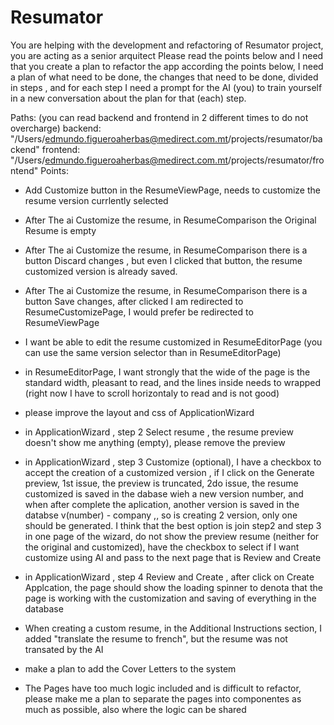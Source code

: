 # Resumator 
You are helping with the development and refactoring of Resumator project, you are acting as a senior arquitect
Please read the points below and I need that you create a plan to refactor the app according the points below, I need a plan of what need to be done, the changes that need to be done, divided in steps , and for each step I need a prompt for the AI (you) to train yourself in a new conversation about the plan for that (each) step. 

Paths: (you can read backend and frontend in 2 different times to do not overcharge)
backend: "/Users/edmundo.figueroaherbas@medirect.com.mt/projects/resumator/backend"
frontend: "/Users/edmundo.figueroaherbas@medirect.com.mt/projects/resumator/frontend"
Points:

- Add Customize button in the ResumeViewPage, needs to customize the resume version currlently selected

- After The ai Customize the resume, in ResumeComparison the Original Resume is empty

- After The ai Customize the resume, in ResumeComparison there is a button Discard changes , but even I clicked that button, the resume customized version is already saved.
- After The ai Customize the resume, in ResumeComparison there is a button Save changes, after clicked I am redirected to ResumeCustomizePage, I would prefer be redirected to ResumeViewPage 

- I want be able to edit the resume customized in ResumeEditorPage (you can use the same version selector than in ResumeEditorPage)

- in ResumeEditorPage, I want strongly that the wide of the page is the standard width, pleasant to read, and the lines inside needs to wrapped (right now I have to scroll horizontaly to read and is not good)

- please improve the layout and css of ApplicationWizard 

- in ApplicationWizard , step 2 Select resume , the resume preview doesn't show me anything (empty), please remove the preview

- in ApplicationWizard , step 3 Customize (optional), I have a checkbox to accept the creation of a customized version , if I click on the Generate preview, 1st issue, the preview is truncated, 2do issue, the resume customized is saved in the dabase wieh a new version number, and when after complete the  aplication, another version is saved in the databse v(number) - company ,, so is creating 2 version, only one should be generated. I think that the best option is join step2 and step 3 in one page of the wizard, do not show the preview resume (neither for the original and customized), have the checkbox to select if I want customize using AI and pass to the next page that is Review and Create

- in ApplicationWizard , step 4 Review and Create , after click on Create Applcation, the page should show the loading spinner to denota that the page is working with the customization and saving of everything in the database

- When creating a custom resume, in the Additional Instructions section, I added "translate the resume to french", but the resume was not transated by the AI



- make a plan to add the Cover Letters to the system

- The Pages have too much logic included and is difficult to refactor, please make me a plan to separate the pages into componentes as much as possible, also where the logic can be shared
